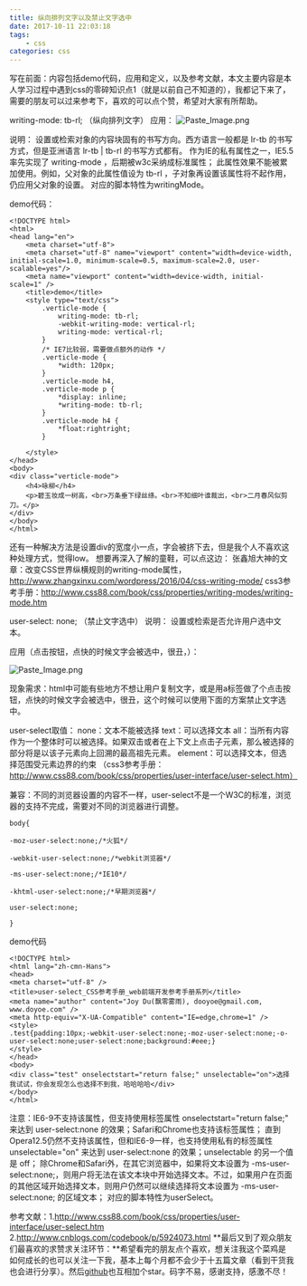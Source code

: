 ```yaml
---
title: 纵向排列文字以及禁止文字选中
date: 2017-10-11 22:03:18
tags:
    - css
categories: css
---
```

写在前面：内容包括demo代码，应用和定义，以及参考文献，本文主要内容是本人学习过程中遇到css的零碎知识点1（就是以前自己不知道的），我都记下来了，需要的朋友可以过来参考下，喜欢的可以点个赞，希望对大家有所帮助。

writing-mode: tb-rl; （纵向排列文字）
应用：
![Paste_Image.png](http://upload-images.jianshu.io/upload_images/5245297-9676b23976005eb5.png?imageMogr2/auto-orient/strip%7CimageView2/2/w/1240)

说明：
设置或检索对象的内容块固有的书写方向。西方语言一般都是 lr-tb 的书写方式，但是亚洲语言 lr-tb | tb-rl 的书写方式都有。
作为IE的私有属性之一，IE5.5率先实现了 writing-mode ，后期被w3c采纳成标准属性；
此属性效果不能被累加使用。例如，父对象的此属性值设为 tb-rl ，子对象再设置该属性将不起作用，仍应用父对象的设置。
对应的脚本特性为writingMode。

demo代码：

````
<!DOCTYPE html>
<html>
<head lang="en">
    <meta charset="utf-8">
    <meta charset="utf-8" name="viewport" content="width=device-width, initial-scale=1.0, minimum-scale=0.5, maximum-scale=2.0, user-scalable=yes"/>
    <meta name="viewport" content="width=device-width, initial-scale=1" />
    <title>demo</title>
    <style type="text/css">
        .verticle-mode {
            writing-mode: tb-rl;
            -webkit-writing-mode: vertical-rl;
            writing-mode: vertical-rl;
        }
        /* IE7比较弱，需要做点额外的动作 */
        .verticle-mode {
            *width: 120px;
        }
        .verticle-mode h4,
        .verticle-mode p {
            *display: inline;
            *writing-mode: tb-rl;
        }
        .verticle-mode h4 {
            *float:rightright;
        }

    </style>
</head>
<body>
<div class="verticle-mode">
    <h4>咏柳</h4>
    <p>碧玉妆成一树高，<br>万条垂下绿丝绦。<br>不知细叶谁裁出，<br>二月春风似剪刀。</p>
</div>
</body>
</html>
````
还有一种解决方法是设置div的宽度小一点，字会被挤下去，但是我个人不喜欢这种处理方式，觉得low。
想要再深入了解的童鞋，可以点这边：
张鑫旭大神的文章：改变CSS世界纵横规则的writing-mode属性，http://www.zhangxinxu.com/wordpress/2016/04/css-writing-mode/
css3参考手册：http://www.css88.com/book/css/properties/writing-modes/writing-mode.htm

user-select: none; （禁止文字选中）
说明：
设置或检索是否允许用户选中文本。

应用（点击按钮，点快的时候文字会被选中，很丑，）：

![Paste_Image.png](http://upload-images.jianshu.io/upload_images/5245297-c29cf9be9d6947ba.png?imageMogr2/auto-orient/strip%7CimageView2/2/w/1240)

现象需求：html中可能有些地方不想让用户复制文字，或是用a标签做了个点击按钮，点快的时候文字会被选中，很丑，这个时候可以使用下面的方案禁止文字选中。

user-select取值：
none：文本不能被选择
text：可以选择文本
all：当所有内容作为一个整体时可以被选择。如果双击或者在上下文上点击子元素，那么被选择的部分将是以该子元素向上回溯的最高祖先元素。
element：可以选择文本，但选择范围受元素边界的约束
（css3参考手册：http://www.css88.com/book/css/properties/user-interface/user-select.htm）

兼容：不同的浏览器设置的内容不一样，user-select不是一个W3C的标准，浏览器的支持不完成，需要对不同的浏览器进行调整。
````
body{

-moz-user-select:none;/*火狐*/

-webkit-user-select:none;/*webkit浏览器*/

-ms-user-select:none;/*IE10*/

-khtml-user-select:none;/*早期浏览器*/

user-select:none;

}
````

demo代码
````
<!DOCTYPE html>
<html lang="zh-cmn-Hans">
<head>
<meta charset="utf-8" />
<title>user-select_CSS参考手册_web前端开发参考手册系列</title>
<meta name="author" content="Joy Du(飘零雾雨), dooyoe@gmail.com, www.doyoe.com" />
<meta http-equiv="X-UA-Compatible" content="IE=edge,chrome=1" />
<style>
.test{padding:10px;-webkit-user-select:none;-moz-user-select:none;-o-user-select:none;user-select:none;background:#eee;}
</style>
</head>
<body>
<div class="test" onselectstart="return false;" unselectable="on">选择我试试，你会发现怎么也选择不到我，哈哈哈哈</div>
</body>
</html>
````
注意：IE6-9不支持该属性，但支持使用标签属性 onselectstart="return false;" 来达到 user-select:none 的效果；Safari和Chrome也支持该标签属性；
直到Opera12.5仍然不支持该属性，但和IE6-9一样，也支持使用私有的标签属性 unselectable="on" 来达到 user-select:none 的效果；unselectable 的另一个值是 off；
除Chrome和Safari外，在其它浏览器中，如果将文本设置为 -ms-user-select:none;，则用户将无法在该文本块中开始选择文本。不过，如果用户在页面的其他区域开始选择文本，则用户仍然可以继续选择将文本设置为 -ms-user-select:none; 的区域文本；
对应的脚本特性为userSelect。

参考文献：1.http://www.css88.com/book/css/properties/user-interface/user-select.htm
2.http://www.cnblogs.com/codebook/p/5924073.html
**最后又到了观众朋友们最喜欢的求赞求关注环节：**希望看完的朋友点个喜欢，想关注我这个菜鸡是如何成长的也可以关注一下我，基本上每个月都不会少于十五篇文章（看到干货我也会进行分享）。然后[github](https://github.com/OBKoro1?tab=following)也互相加个star。码字不易，感谢支持，感激不尽！
